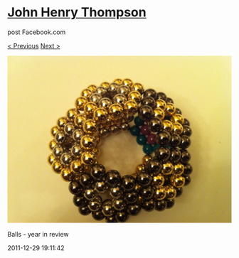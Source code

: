# [John Henry Thompson](../README.md)
post Facebook.com

[< Previous](2011-12-29-8.md) [Next >](2011-12-29-10.md)

[![](../media/2011-12-29/Balls-year-in-review-8.jpg)](../README.md)

Balls - year in review

2011-12-29 19:11:42